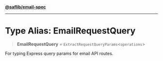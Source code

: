 [**@saflib/email-spec**](../index.md)

---

# Type Alias: EmailRequestQuery

> **EmailRequestQuery** = `ExtractRequestQueryParams`\<`operations`\>

For typing Express query params for email API routes.
